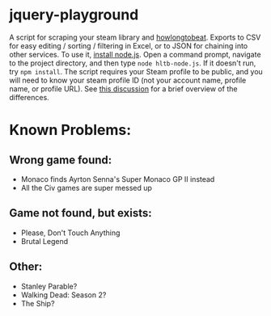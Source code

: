 # jquery-playground
A script for scraping your steam library and [howlongtobeat](http://howlongtobeat.com/). Exports to CSV for easy editing / sorting / filtering in Excel, or to JSON for chaining into other services. To use it, [install node.js](https://nodejs.org/download/). Open a command prompt, navigate to the project directory, and then type `node hltb-node.js`. If it doesn't run, try `npm install`. The script requires your Steam profile to be public, and you will need to know your steam profile ID (not your account name, profile name, or profile URL). See [this discussion](http://steamcommunity.com/discussions/forum/1/627457521160186984/) for a brief overview of the differences.


Known Problems:
===========================

Wrong game found:
---------------------------
* Monaco finds Ayrton Senna's Super Monaco GP II instead
* All the Civ games are super messed up

Game not found, but exists:
---------------------------
* Please, Don't Touch Anything
* Brutal Legend

Other:
---------------------------
* Stanley Parable?
* Walking Dead: Season 2?
* The Ship?
